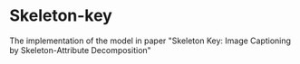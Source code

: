 # Skeleton-key
The implementation of the model in paper "Skeleton Key: Image Captioning by Skeleton-Attribute Decomposition"
